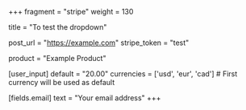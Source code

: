 +++
fragment = "stripe"
weight = 130

title = "To test the dropdown"

post_url = "https://example.com"
stripe_token = "test"

product = "Example Product"

[user_input]
  default = "20.00"
  currencies = ['usd', 'eur', 'cad'] # First currency will be used as default

[fields.email]
  text = "Your email address"
+++
